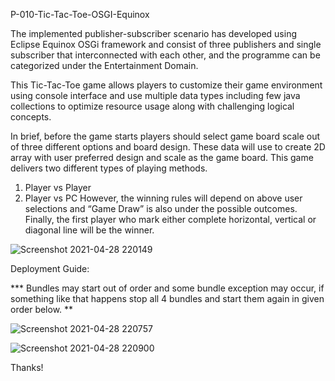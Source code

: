P-010-Tic-Tac-Toe-OSGI-Equinox

The implemented publisher-subscriber scenario has developed using Eclipse Equinox OSGi framework and consist of three publishers and single subscriber 
that interconnected with each other, and the programme can be categorized under the Entertainment Domain.

This Tic-Tac-Toe game allows players to customize their game environment using console interface and use multiple data types 
including few java collections to optimize resource usage along with challenging logical concepts.

In brief, before the game starts players should select game board scale out of three different options and board design. These data will use to create 2D array 
with user preferred design and scale as the game board. This game delivers two different types of playing methods.
1. Player vs Player
2. Player vs PC
However, the winning rules will depend on above user selections and “Game Draw” is also under the possible outcomes. Finally, the first player who mark 
either complete horizontal, vertical or diagonal line will be the winner. 

![Screenshot 2021-04-28 220149](https://user-images.githubusercontent.com/49945253/116439594-5a9be580-a86d-11eb-8e9e-4a77658f98c8.png)

Deployment Guide:

*** Bundles may start out of order and some bundle exception may occur, if something like that happens stop all 4 bundles and start them again in given order below. **

![Screenshot 2021-04-28 220757](https://user-images.githubusercontent.com/49945253/116440511-368cd400-a86e-11eb-97ae-a0d304030ef8.png)

![Screenshot 2021-04-28 220900](https://user-images.githubusercontent.com/49945253/116440708-620fbe80-a86e-11eb-9359-e73c4b4be0f5.png)

Thanks!
